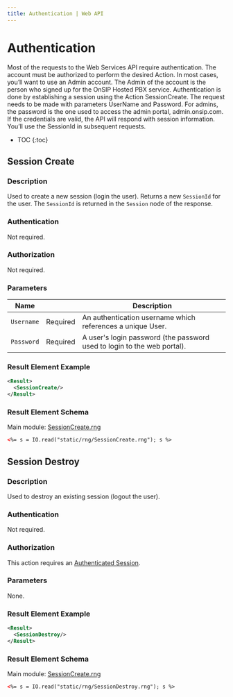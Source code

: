 ```yaml
---
title: Authentication | Web API
---
```


# Authentication

Most of the requests to the Web Services API require authentication. The account must be authorized to perform the desired Action. In most cases, you’ll want to use an Admin account. The Admin of the account is the person who signed up for the OnSIP Hosted PBX service. Authentication is done by establishing a session using the Action SessionCreate. The request needs to be made with parameters UserName and Password. For admins, the password is the one used to access the admin portal, admin.onsip.com. If the credentials are valid, the API will respond with session information. You’ll use the SessionId in subsequent requests.

* TOC
{:toc}


## Session Create

### Description

Used to create a new session (login the user). Returns a new `SessionId` for the user. The `SessionId` is returned in the `Session` node of the response.
    
### Authentication

Not required.

### Authorization

Not required.

### Parameters

Name|        |Description
----|--------|--------
`Username`|Required|An authentication username which references a unique User.
`Password`|Required|A user's login password (the password used to login to the web portal).

### Result Element Example

~~~ xml
<Result>
  <SessionCreate/>
</Result>
~~~

### Result Element Schema
    
Main module: [SessionCreate.rng](/rng/SessionCreate.rng)

~~~ xml
<%= s = IO.read("static/rng/SessionCreate.rng"); s %>
~~~

## Session Destroy

### Description

Used to destroy an existing session (logout the user).
    
### Authentication

Not required.

### Authorization

This action requires an [Authenticated Session](/WebAPI/#user-authentication).

### Parameters

None.

### Result Element Example

~~~ xml
<Result>
  <SessionDestroy/>
</Result>
~~~

### Result Element Schema
    
Main module: [SessionCreate.rng](/rng/SessionDestroy.rng)

~~~ xml
<%= s = IO.read("static/rng/SessionDestroy.rng"); s %>
~~~
